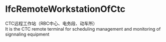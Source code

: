 IfcRemoteWorkstationOfCtc
=========================
CTC远程工作站（RBC中心、电务段、动车所）  
It is the CTC remote terminal for scheduling management and monitoring of
signnaling equipment


